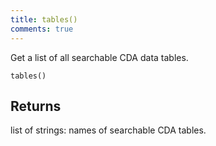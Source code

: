 ```yaml
---
title: tables()
comments: true
---
```


Get a list of all searchable CDA data tables.

`tables()`
    
    
## Returns

list of strings: names of searchable CDA tables.